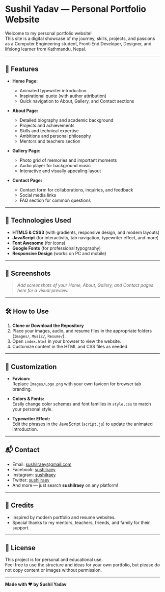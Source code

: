 # Sushil Yadav — Personal Portfolio Website

Welcome to my personal portfolio website!  
This site is a digital showcase of my journey, skills, projects, and passions as a Computer Engineering student, Front-End Developer, Designer, and lifelong learner from Kathmandu, Nepal.

---

## 🌟 Features

- **Home Page:**  
  - Animated typewriter introduction  
  - Inspirational quote (with author attribution)  
  - Quick navigation to About, Gallery, and Contact sections

- **About Page:**  
  - Detailed biography and academic background  
  - Projects and achievements  
  - Skills and technical expertise  
  - Ambitions and personal philosophy  
  - Mentors and teachers section

- **Gallery Page:**  
  - Photo grid of memories and important moments  
  - Audio player for background music  
  - Interactive and visually appealing layout

- **Contact Page:**  
  - Contact form for collaborations, inquiries, and feedback  
  - Social media links  
  - FAQ section for common questions

---

## 🚀 Technologies Used

- **HTML5 & CSS3** (with gradients, responsive design, and modern layouts)
- **JavaScript** (for interactivity, tab navigation, typewriter effect, and more)
- **Font Awesome** (for icons)
- **Google Fonts** (for professional typography)
- **Responsive Design** (works on PC and mobile)

---

## 📸 Screenshots

> _Add screenshots of your Home, About, Gallery, and Contact pages here for a visual preview._

---

## 🛠️ How to Use

1. **Clone or Download the Repository**
2. Place your images, audio, and resume files in the appropriate folders (`Images/`, `Music/`, `Resume/`).
3. Open `index.html` in your browser to view the website.
4. Customize content in the HTML and CSS files as needed.

---

## 🎨 Customization

- **Favicon:**  
  Replace `Images/Logo.png` with your own favicon for browser tab branding.

- **Colors & Fonts:**  
  Easily change color schemes and font families in `style.css` to match your personal style.

- **Typewriter Effect:**  
  Edit the phrases in the JavaScript (`script.js`) to update the animated introduction.

---

## 📬 Contact

- Email: [sushilraey@gmail.com](mailto:sushilraey@gmail.com)
- Facebook: [sushilraey](https://www.facebook.com/sushilraey)
- Instagram: [sushilraey](https://instagram.com/sushilraey)
- Twitter: [sushilraey](https://twitter.com/sushilraey)
- And more — just search **sushilraey** on any platform!

---

## 🙏 Credits

- Inspired by modern portfolio and resume websites.
- Special thanks to my mentors, teachers, friends, and family for their support.

---

## 📄 License

This project is for personal and educational use.  
Feel free to use the structure and ideas for your own portfolio, but please do not copy content or images without permission.

---

**Made with ❤️ by Sushil Yadav**
